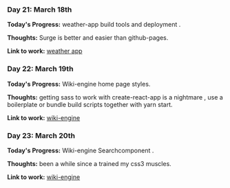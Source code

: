 
### Day 21: March 18th

**Today's Progress:** weather-app build tools and deployment . 

**Thoughts:** Surge is better and easier than github-pages.

**Link to work:** [weather app](https://github.com/skhamoud/local-weather)

### Day 22: March 19th

**Today's Progress:**  Wiki-engine home page styles.

**Thoughts:** getting sass to work with create-react-app is a nightmare , use a boilerplate or bundle build scripts together with yarn start.

**Link to work:** [wiki-engine](https://github.com/skhamoud/wiki-engine)

### Day 23: March 20th

**Today's Progress:**  Wiki-engine Searchcomponent .

**Thoughts:** been a while since a trained my css3 muscles.

**Link to work:** [wiki-engine](https://github.com/skhamoud/wiki-engine)

